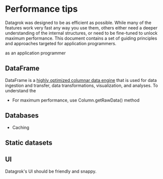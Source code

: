 <!-- TITLE: Performance tips -->

# Performance tips

Datagrok was designed to be as efficient as possible. While many of the features work very fast any way you use them,
others either need a deeper understanding of the internal structures, or need to be fine-tuned to unlock maximum
performance. This document contains a set of guiding principles and approaches targeted for application programmers.

as an application programmer

## DataFrame

DataFrame is a [highly optimized columnar data engine](performance-tips.md) that is used for data ingestion and
transfer, data transformations, visualization, and analyses. To understand the

* For maximum performance, use Column.getRawData() method

## Databases

* Caching

## Static datasets

## UI

Datagrok's UI should be friendly and snappy.
